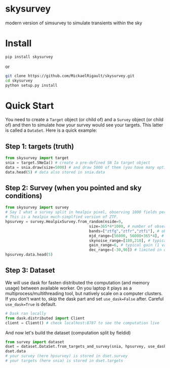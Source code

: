 # skysurvey
modern version of simsurvey to simulate transients within the sky

# Install
```bash
pip install skysurvey
```
or 
```bash
git clone https://github.com/MickaelRigault/skysurvey.git
cd skysurvey
python setup.py install
```

# Quick Start
You need to create a `Target` object (or child of) and a `Survey` object (or child of) and then to simulate how your survey would see your targets. This latter is called a `DataSet`. Here is a quick example:
## Step 1: targets (truth)
```python
from skysurvey import target
snia = target.SNeIa() # create a pre-defined SN Ia target object
data = snia.draw(size=5000) # and draw 5000 of them (you have many options)
data.head(5) # data also stored in snia.data
```

## Step 2: Survey (when you pointed and sky conditions)
```python
from skysurvey import survey
# Say I what a survey split in healpix pixel, observing 1000 fields per day for 4 years
# This is a healpix much-simplfied version of ZTF. 
hpsurvey = survey.HealpixSurvey.from_random(nside=9, 
                                     size=365*4*1000, # number of observation 
                                     bands=["ztfg","ztfr","ztfi"], # observed bands
                                     mjd_range=[56000, 56000+365*4], # duration
                                     skynoise_range=[180,210], # typical skynoise
                                     gain_range=6, # typical gain (1 value means always the same)
                                     dec_range=[-30,90]) # limited in declination to the north.
hpsurvey.data.head(5)
```

## Step 3: Dataset
We will use dask for fasten distributed the computation (and memory usage) between available worker.
On you laptop it plays as a multiprocess/multithreading tool, but natively scale on a computer clusters.
If you don't want to, skip the dask part and set `use_dask=False` after. Careful `use_dask=True` is default.
```python
# Dask ran locally
from dask.distributed import Client
client = Client() # check localhost:8787 to see the computation live
```
And now let's build the dataset (computation split by fieldid)
```python
from survey import dataset
dset = dataset.DataSet.from_targets_and_survey(snia, hpsurvey, use_dask=True) # this takes ~1 min on a laptop for ~10000 targets
dset.data
# your survey (here hpsurvey) is stored in dset.survey
# your targets (here snia) is stored in dset.targets
```

